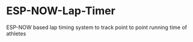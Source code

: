 # ESP-NOW-Lap-Timer
ESP-NOW based lap timing system to track point to point running time of athletes
